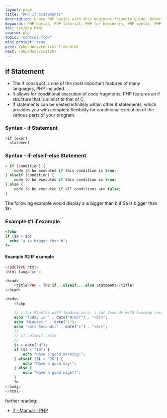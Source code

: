 ```yaml
---
layout: page
title: "PHP if Statements"
description: Learn PHP basics with this beginner-friendly guide. Understand PHP syntax, variables, functions, and more to start building dynamic web applications.
keywords: PHP basics, PHP tutorial, PHP for beginners, PHP syntax, PHP variables, PHP functions, learn PHP, PHP fundamentals, PHP programming
toc: toc/php.html
course: php
topic: "control-flow"
mini_project: true
prev: /php/docs/control-flow.html
next: /php/docs/switch/
---
```


## if Statement

- The if construct is one of the most important features of many languages, PHP included.
- It allows for conditional execution of code fragments. PHP features an if structure that is similar to that of C.
- If statements can be nested infinitely within other if statements, which provides you with complete flexibility for conditional execution of the various parts of your program.

### Syntax - if Statement

```php
>if (expr)  
  statement
```

### Syntax - if-elseif-else Statement

```php
> if (condition) {  
    code to be executed if this condition is true;  
} elseif (condition) {  
    code to be executed if this condition is true;  
} else {  
    code to be executed if all conditions are false;  
}  
```

The following example would display a is bigger than b if $a is bigger than $b:

### Example #1 if example

```php
<?php
if ($a > $b)
  echo "a is bigger than b";
?>
```

#### Example #2 IF example

```php
<!DOCTYPE html>
<html lang="en">

<head>
    <title>PHP - The if...elseif....else Statement</title>
</head>

<body>
    <?php

    // i for Minutes with leading zero, s for Seconds with leading zero
    echo "Today is " . date("d/m/Y") . "<br>";
    echo "Minutes:" . date("i");
    echo "<br> Seconds:" . date("s") . "<br>";
    //
    // if..elseif..else
    //
    $t = date("H");
    if ($t < "10") {
        echo "Have a good morning!";
    } elseif ($t < "20") {
        echo "Have a good day!";
    } else {
        echo "Have a good night!";
    }
    ?>
</body>
</html>
```

further reading:

- [if - Manual - PHP](https://www.php.net/manual/en/control-structures.if.php)
